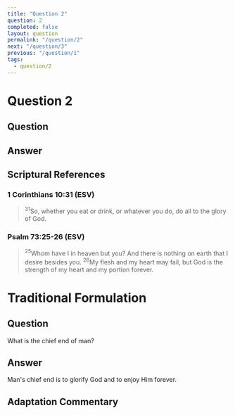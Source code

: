 ```yaml
---
title: "Question 2"
question: 2
completed: false
layout: question
permalink: "/question/2"
next: "/question/3"
previous: "/question/1"
tags:
  - question/2
---
```

# Question 2

## Question


## Answer


## Scriptural References
### 1 Corinthians 10:31 (ESV)
> <sup>31</sup>So, whether you eat or drink, or whatever you do, do all to the glory of God.

### Psalm 73:25-26 (ESV)
> <sup>25</sup>Whom have I in heaven but you? And there is nothing on earth that I desire besides you.
> <sup>26</sup>My flesh and my heart may fail, but God is the strength of my heart and my portion forever.

# Traditional Formulation
## Question
What is the chief end of man?

## Answer
Man's chief end is to glorify God and to enjoy Him forever.

## Adaptation Commentary
